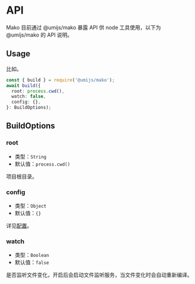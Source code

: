 # API

Mako 目前通过 @umijs/mako 暴露 API 供 node 工具使用，以下为 @umijs/mako 的 API 说明。

## Usage

比如。

```ts
const { build } = require('@umijs/mako');
await build({
  root: process.cwd(),
  watch: false,
  config: {},
}: BuildOptions);
```

## BuildOptions

### root

- 类型：`String`
- 默认值：`process.cwd()`

项目根目录。

### config

- 类型：`Object`
- 默认值：`{}`

详见[配置](./config.md)。

### watch

- 类型：`Boolean`
- 默认值：`false`

是否监听文件变化，开启后会启动文件监听服务，当文件变化时会自动重新编译。
